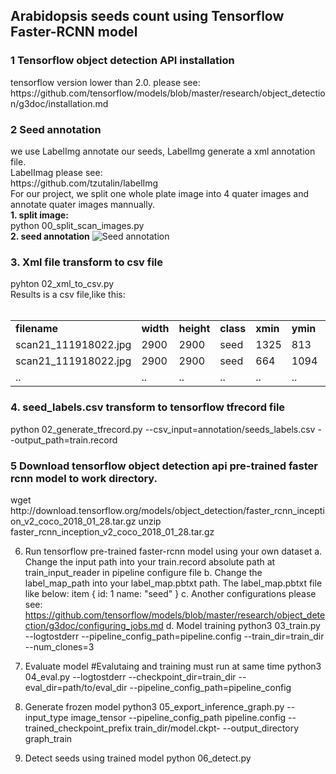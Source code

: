 <h2>Arabidopsis seeds count using Tensorflow Faster-RCNN model</h2>
<h3>1 Tensorflow object detection API installation</h3>
  tensorflow version lower than 2.0.
  please see: 
  https://github.com/tensorflow/models/blob/master/research/object_detection/g3doc/installation.md

<h3>2 Seed annotation</h3>
  we use LabelImg annotate our seeds, LabelImg generate a xml annotation file.<br>
  LabelImag please see:<br>
  https://github.com/tzutalin/labelImg<br>
  For our project, we split one whole plate image into 4 quater images and annotate quater images mannually.<br>
  <b>1. split image:</b><br>
  python 00_split_scan_images.py<br>
  <b>2. seed annotation</b>
  <img src=""  alt="Seed annotation" />
<h3>3. Xml file transform to csv file</h3>
  pyhton 02_xml_to_csv.py<br>
  Results is a csv file,like this:<br><br>
  <table>
  <tr><td><b>filename</b></td> <td><b>width</b></td> <td><b>height</b></td> <td><b>class</b></td> <td><b>xmin</b></td><td><b>ymin</b></td><td><b>xmax</b></td><td><b>ymax</b></td></tr>
  <tr><td>scan21_111918022.jpg</td> <td>2900</td> <td>2900</td> <td>seed</td> <td>1325</td><td>813</td><td>1352</td><td>837</td></tr>
  <tr><td>scan21_111918022.jpg</td> <td>2900</td> <td>2900</td> <td>seed</td> <td>664</td><td>1094</td><td>691</td><td>1116</td></tr>
  <tr><td>..</td> <td>..</td> <td>..</td> <td>..</td> <td>..</td><td>..</td><td>..</td><td>..</td></tr>
  </table>
<h3>4. seed_labels.csv transform to tensorflow tfrecord file </h3>
  python 02_generate_tfrecord.py --csv_input=annotation/seeds_labels.csv --output_path=train.record

<h3>5 Download tensorflow object detection api pre-trained faster rcnn model to work directory.</h3>
  wget http://download.tensorflow.org/models/object_detection/faster_rcnn_inception_v2_coco_2018_01_28.tar.gz
  unzip faster_rcnn_inception_v2_coco_2018_01_28.tar.gz

6. Run tensorflow pre-trained faster-rcnn model using your own dataset
  a. Change the input path into your train.record absolute path at train_input_reader in pipeline configure file
  b. Change the label_map_path into your label_map.pbtxt path. The label_map.pbtxt file like below:
  item {
    id: 1
    name: "seed"
  }
  c. Another configurations please see: 
  https://github.com/tensorflow/models/blob/master/research/object_detection/g3doc/configuring_jobs.md
  d. Model training
  python3 03_train.py --logtostderr --pipeline_config_path=pipeline.config --train_dir=train_dir --num_clones=3

7. Evaluate model 
  #Evalutaing and training must run at same time
  python3 04_eval.py --logtostderr --checkpoint_dir=train_dir --eval_dir=path/to/eval_dir --pipeline_config_path=pipeline_config

8. Generate frozen model 
  python3 05_export_inference_graph.py --input_type image_tensor --pipeline_config_path pipeline.config --trained_checkpoint_prefix train_dir/model.ckpt- --output_directory graph_train

9. Detect seeds using trained model 
  python 06_detect.py

